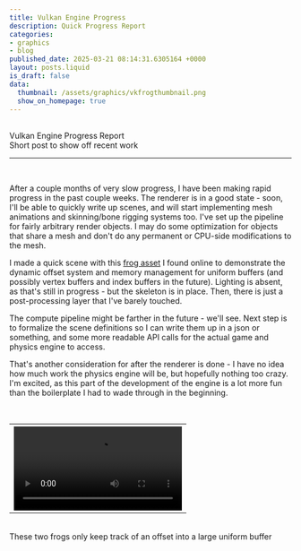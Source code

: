 ```yaml
---
title: Vulkan Engine Progress
description: Quick Progress Report
categories:
- graphics
- blog
published_date: 2025-03-21 08:14:31.6305164 +0000
layout: posts.liquid
is_draft: false
data:
  thumbnail: /assets/graphics/vkfrogthumbnail.png
  show_on_homepage: true
---
```

<div class = "blog-post">
<br>
<div class = "title">
Vulkan Engine Progress Report
</div>

<div class = "page-summary">
Short post to show off recent work
</div>
<hr>
<br>

After a couple months of very slow progress, I have been making rapid progress in the past couple weeks. The renderer is in a good state - soon, I'll be able to quickly write up scenes, and will start implementing mesh animations and skinning/bone rigging systems too. I've set up the pipeline for fairly arbitrary render objects. I may do some optimization for objects that share a mesh and don't do any permanent or CPU-side modifications to the mesh. 

I made a quick scene with this <a href = "https://free3d.com/3d-model/banjofrog-v1--699349.html">frog asset</a> I found online to demonstrate the dynamic offset system and memory management for uniform buffers (and possibly vertex buffers and index buffers in the future). Lighting is absent, as that's still in progress - but the skeleton is in place. Then, there is just a post-processing layer that I've barely touched. 

The compute pipeline might be farther in the future - we'll see. Next step is to formalize the scene definitions so I can write them up in a json or something, and some more readable API calls for the actual game and physics engine to access.

That's another consideration for after the renderer is done - I have no idea how much work the physics engine will be, but hopefully nothing too crazy. I'm excited, as this part of the development of the engine is a lot more fun than the boilerplate I had to wade through in the beginning. 

<div class = "bg-div">
<br>
<table class = "image-table">
<th><video controls autoplay src="/assets/graphics/dynamicOffset.mp4"></th>
</table>
<br>
These two frogs only keep track of an offset into a large uniform buffer
<br>
<br>
</div>

</div>